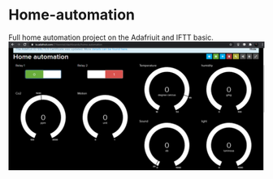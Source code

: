# Home-automation
Full home automation project on the Adafriuit and IFTT basic.
![Test Image 1](1.png)
